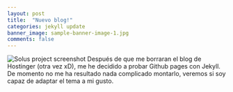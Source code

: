 ```yaml
---
layout: post
title:  "Nuevo blog!"
categories: jekyll update
banner_image: sample-banner-image-1.jpg
comments: false
---
```


![Solus project screenshot]({{site.baseurl}}/assets/images/2015-10-31-SolusShot.png)
Después de que me borraran el blog de Hostinger (otra vez xD), me he decidido a probar Github pages con Jekyll. De momento no me ha resultado nada complicado montarlo, veremos si soy capaz de adaptar el tema a mi gusto.

